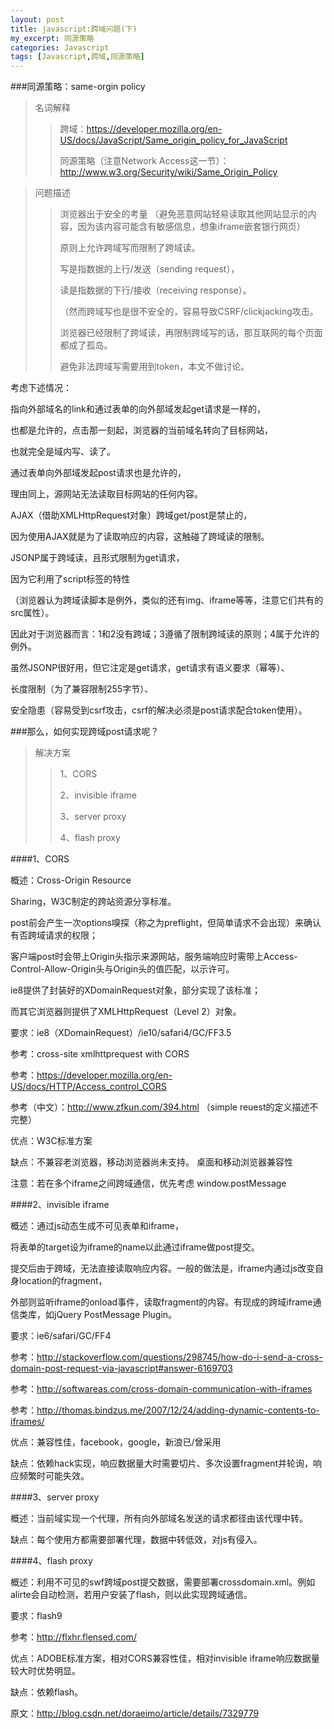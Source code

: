 ```yaml
---
layout: post
title: javascript:跨域问题(下)
my_excerpt: 同源策略
categories: Javascript
tags: [Javascript,跨域,同源策略]
---
```


###同源策略：same-orgin policy

>名词解释
>
>>跨域：https://developer.mozilla.org/en-US/docs/JavaScript/Same_origin_policy_for_JavaScript
>>
>>同源策略（注意Network Access这一节）：http://www.w3.org/Security/wiki/Same_Origin_Policy

>问题描述
>
>>浏览器出于安全的考量
>>（避免恶意网站轻易读取其他网站显示的内容，因为该内容可能含有敏感信息，想象iframe嵌套银行网页）
>>
>>原则上允许跨域写而限制了跨域读。
>>
>>写是指数据的上行/发送（sending request），
>>
>>读是指数据的下行/接收（receiving response）。
>>
>>（然而跨域写也是很不安全的，容易导致CSRF/clickjacking攻击。
>>
>>浏览器已经限制了跨域读，再限制跨域写的话，那互联网的每个页面都成了孤岛。
>>
>>避免非法跨域写需要用到token，本文不做讨论。


考虑下述情况：

指向外部域名的link和通过表单的向外部域发起get请求是一样的，

也都是允许的，点击那一刻起，浏览器的当前域名转向了目标网站，

也就完全是域内写、读了。

通过表单向外部域发起post请求也是允许的，

理由同上，源网站无法读取目标网站的任何内容。

AJAX（借助XMLHttpRequest对象）跨域get/post是禁止的，

因为使用AJAX就是为了读取响应的内容，这触碰了跨域读的限制。

JSONP属于跨域读，且形式限制为get请求，

因为它利用了script标签的特性

（浏览器认为跨域读脚本是例外，类似的还有img、iframe等等，注意它们共有的src属性）。


因此对于浏览器而言：1和2没有跨域；3遵循了限制跨域读的原则；4属于允许的例外。


虽然JSONP很好用，但它注定是get请求，get请求有语义要求（幂等）、

长度限制（为了兼容限制255字节）、

安全隐患（容易受到csrf攻击，csrf的解决必须是post请求配合token使用）。


###那么，如何实现跨域post请求呢？

>解决方案
>>1、CORS
>>
>>2、invisible iframe
>>
>>3、server proxy 
>>
>>4、flash proxy

####1、CORS

概述：Cross-Origin Resource

Sharing，W3C制定的跨站资源分享标准。

post前会产生一次options嗅探（称之为preflight，但简单请求不会出现）来确认有否跨域请求的权限；

客户端post时会带上Origin头指示来源网站，服务端响应时需带上Access-Control-Allow-Origin头与Origin头的值匹配，以示许可。

ie8提供了封装好的XDomainRequest对象，部分实现了该标准；

而其它浏览器则提供了XMLHttpRequest（Level 2）对象。

要求：ie8（XDomainRequest）/ie10/safari4/GC/FF3.5

参考：cross-site xmlhttprequest with CORS

参考：https://developer.mozilla.org/en-US/docs/HTTP/Access_control_CORS 

参考（中文）：http://www.zfkun.com/394.html （simple reuest的定义描述不完整）

优点：W3C标准方案

缺点：不兼容老浏览器，移动浏览器尚未支持。   桌面和移动浏览器兼容性

注意：若在多个iframe之间跨域通信，优先考虑 window.postMessage

####2、invisible iframe

概述：通过js动态生成不可见表单和iframe，

将表单的target设为iframe的name以此通过iframe做post提交。

提交后由于跨域，无法直接读取响应内容。一般的做法是，iframe内通过js改变自身location的fragment，

外部则监听iframe的onload事件，读取fragment的内容。有现成的跨域iframe通信类库，如jQuery PostMessage Plugin。

要求：ie6/safari/GC/FF4

参考：http://stackoverflow.com/questions/298745/how-do-i-send-a-cross-domain-post-request-via-javascript#answer-6169703

参考：http://softwareas.com/cross-domain-communication-with-iframes

参考：http://thomas.bindzus.me/2007/12/24/adding-dynamic-contents-to-iframes/

优点：兼容性佳，facebook，google，新浪已/曾采用

缺点：依赖hack实现，响应数据量大时需要切片、多次设置fragment并轮询，响应频繁时可能失效。

####3、server proxy 

概述：当前域实现一个代理，所有向外部域名发送的请求都径由该代理中转。

缺点：每个使用方都需要部署代理，数据中转低效，对js有侵入。

####4、flash proxy

概述：利用不可见的swf跨域post提交数据，需要部署crossdomain.xml。例如alirte会自动检测，若用户安装了flash，则以此实现跨域通信。

要求：flash9

参考：http://flxhr.flensed.com/

优点：ADOBE标准方案，相对CORS兼容性佳，相对invisible iframe响应数据量较大时优势明显。

缺点：依赖flash。

原文：http://blog.csdn.net/doraeimo/article/details/7329779
